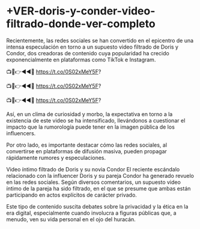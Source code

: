 # +VER-doris-y-conder-video-filtrado-donde-ver-completo

Recientemente, las redes sociales se han convertido en el epicentro de una intensa especulación en torno a un supuesto video filtrado de Doris y Condor, dos creadoras de contenido cuya popularidad ha crecido exponencialmente en plataformas como TikTok e Instagram.

📺📱👉◄◄🔴 https://t.co/0S02xMeY5F?

📺📱👉◄◄🔴 https://t.co/0S02xMeY5F?

📺📱👉◄◄🔴 https://t.co/0S02xMeY5F?

Así, en un clima de curiosidad y morbo, la expectativa en torno a la existencia de este video se ha intensificado, llevándonos a cuestionar el impacto que la rumorología puede tener en la imagen pública de los influencers.

Por otro lado, es importante destacar cómo las redes sociales, al convertirse en plataformas de difusión masiva, pueden propagar rápidamente rumores y especulaciones.

Video íntimo filtrado de Doris y su novia Condor
El reciente escándalo relacionado con la influencer Doris y su pareja Condor ha generado revuelo en las redes sociales. Según diversos comentarios, un supuesto video íntimo de la pareja ha sido filtrado, en el que se presume que ambas están participando en actos explícitos de carácter privado.

Este tipo de contenido suscita debates sobre la privacidad y la ética en la era digital, especialmente cuando involucra a figuras públicas que, a menudo, ven su vida personal en el ojo del huracán.

